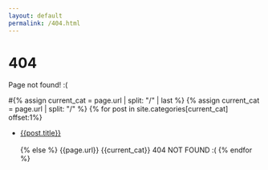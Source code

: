 ```yaml
---
layout: default
permalink: /404.html
---
```


# 404

Page not found! :(

#{% assign current_cat = page.url | split: "/" | last %}
{% assign current_cat = page.url | split: "/"  %}
{% for post in site.categories[current_cat] offset:1%}
    <ul>
    <li><a href="{{ site.baseurl }}{{ post.url }}">{{post.title}}</a></li>  
{% else %}
  {{page.url}}
  {{current_cat}}
  404 NOT FOUND :(
{% endfor %} 
    </ul>

<script>
const currentUrl = window.location.pathname.split('/')[1];
window.location.replace("https://ozhanatali.github.io/search/?query="+currentUrl)
</script>
